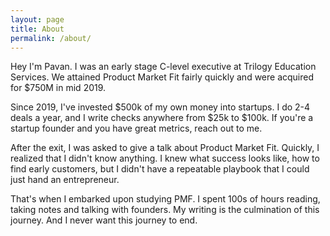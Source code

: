```yaml
---
layout: page
title: About
permalink: /about/
---
```


Hey I'm Pavan. I was an early stage C-level executive at Trilogy Education Services. We attained Product Market Fit fairly quickly and were acquired for $750M in mid 2019.

Since 2019, I've invested $500k of my own money into startups. I do 2-4 deals a year, and I write checks anywhere from $25k to $100k. If you're a startup founder and you have great metrics, reach out to me. 

After the exit, I was asked to give a talk about Product Market Fit. Quickly, I realized that I didn't know anything. I knew what success looks like, how to find early customers, but I didn't have a repeatable playbook that I could just hand an entrepreneur. 

That's when I embarked upon studying PMF. I spent 100s of hours reading, taking notes and talking with founders. My writing is the culmination of this journey. And I never want this journey to end.